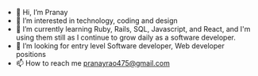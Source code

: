 - 👋 Hi, I’m Pranay
- 👀 I’m interested in technology, coding and design 
- 🌱 I’m currently learning Ruby, Rails, SQL, Javascript, and React, and I'm using them still as I continue to grow daily as a software developer.
- 💞️ I’m looking for entry level Software developer, Web developer positions
- 📫 How to reach me pranayrao475@gmail.com

<!---
pranayrao475/pranayrao475 is a ✨ special ✨ repository because its `README.md` (this file) appears on your GitHub profile.
You can click the Preview link to take a look at your changes.
--->
